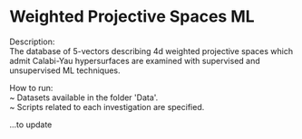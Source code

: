 # Weighted Projective Spaces ML
Description:  
The database of 5-vectors describing 4d weighted projective spaces which admit Calabi-Yau hypersurfaces are examined with supervised and unsupervised ML techniques.  
  
How to run:  
~ Datasets available in the folder 'Data'.  
~ Scripts related to each investigation are specified.  
  
...to update
